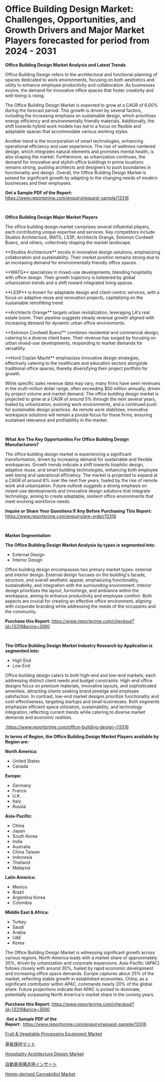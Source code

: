 <p><h1>Office Building Design Market: Challenges, Opportunities, and Growth Drivers and Major Market Players forecasted for period from 2024 - 2031</h1></p><p><strong>Office Building Design Market Analysis and Latest Trends</strong></p>
<p><p>Office Building Design refers to the architectural and functional planning of spaces dedicated to work environments, focusing on both aesthetics and utility to enhance employee productivity and collaboration. As businesses evolve, the demand for innovative office spaces that foster creativity and well-being is rising. </p><p>The Office Building Design Market is expected to grow at a CAGR of 6.00% during the forecast period. This growth is driven by several factors, including the increasing emphasis on sustainable design, which prioritizes energy efficiency and environmentally friendly materials. Additionally, the shift towards hybrid work models has led to a focus on flexible and adaptable spaces that accommodate various working styles. </p><p>Another trend is the incorporation of smart technologies, enhancing operational efficiency and user experience. The rise of wellness-centered design, which integrates natural elements and promotes mental health, is also shaping the market. Furthermore, as urbanization continues, the demand for innovative and stylish office buildings in prime locations remains strong, pushing architects and designers to push boundaries in functionality and design. Overall, the Office Building Design Market is poised for significant growth by adapting to the changing needs of modern businesses and their employees.</p></p>
<p><strong>Get a Sample PDF of the Report:&nbsp;</strong> <a href="https://www.reportprime.com/enquiry/request-sample/13316">https://www.reportprime.com/enquiry/request-sample/13316</a></p>
<p>&nbsp;</p>
<p><strong>Office Building Design Major Market Players</strong></p>
<p><p>The office building design market comprises several influential players, each contributing unique expertise and services. Key competitors include Studios Architecture, WATG, LS3P, Architects Orange, Solomon Cordwell Buenz, and others, collectively shaping the market landscape.</p><p>**Studios Architecture** excels in innovative design solutions, emphasizing collaboration and sustainability. Their market position remains strong due to an increasing demand for environmentally friendly office spaces. </p><p>**WATG** specializes in mixed-use developments, blending hospitality with office design. Their growth trajectory is bolstered by global urbanization trends and a shift toward integrated living spaces. </p><p>**LS3P** is known for adaptable design and client-centric services, with a focus on adaptive reuse and renovation projects, capitalizing on the sustainable retrofitting trend. </p><p>**Architects Orange** targets urban revitalization, leveraging LA's real estate boom. Their pipeline suggests steady revenue growth aligned with increasing demand for dynamic urban office environments.</p><p>**Solomon Cordwell Buenz** combines residential and commercial design, catering to a diverse client base. Their revenue has surged by focusing on urban mixed-use developments, responding to market demands for versatility.</p><p>**Hord Coplan Macht** emphasizes innovative design strategies, effectively catering to the healthcare and education sectors alongside traditional office spaces, thereby diversifying their project portfolio for growth.</p><p>While specific sales revenue data may vary, many firms have seen revenues in the multi-million dollar range, often exceeding $50 million annually, driven by project volume and market demand. The office building design market is projected to grow at a CAGR of around 5% through the next several years, fueled by urbanization, evolving work environments, and a continued push for sustainable design practices. As remote work stabilizes, innovative workspace solutions will remain a pivotal focus for these firms, ensuring sustained relevance and profitability in the market.</p></p>
<p>&nbsp;</p>
<p><strong>What Are The Key Opportunities For Office Building Design Manufacturers?</strong></p>
<p><p>The office building design market is experiencing a significant transformation, driven by increasing demand for sustainable and flexible workspaces. Growth trends indicate a shift towards biophilic design, adaptive reuse, and smart building technologies, enhancing both employee well-being and operational efficiency. The market is projected to expand at a CAGR of around 6% over the next five years, fueled by the rise of remote work and urbanization. Future outlook suggests a strong emphasis on mixed-use developments and innovative design solutions that integrate technology, aiming to create adaptable, resilient office environments that meet evolving workforce needs.</p></p>
<p><strong>Inquire or Share Your Questions If Any Before Purchasing This Report:</strong> <a href="https://www.reportprime.com/enquiry/pre-order/13316">https://www.reportprime.com/enquiry/pre-order/13316</a></p>
<p>&nbsp;</p>
<p><strong>Market Segmentation</strong></p>
<p><strong>The Office Building Design Market Analysis by types is segmented into:</strong></p>
<p><ul><li>External Design</li><li>Interior Design</li></ul></p>
<p><p>Office building design encompasses two primary market types: external and interior design. External design focuses on the building's facade, structure, and overall aesthetic appeal, emphasizing functionality, sustainability, and integration with the surrounding environment. Interior design prioritizes the layout, furnishings, and ambiance within the workspace, aiming to enhance productivity and employee comfort. Both aspects are crucial for creating an effective office environment, aligning with corporate branding while addressing the needs of the occupants and the community.</p></p>
<p><strong>Purchase this Report:&nbsp;</strong><a href="https://www.reportprime.com/checkout?id=13316&price=3590">https://www.reportprime.com/checkout?id=13316&price=3590</a></p>
<p>&nbsp;</p>
<p><strong>The Office Building Design Market Industry Research by Application is segmented into:</strong></p>
<p><ul><li>High End</li><li>Low End</li></ul></p>
<p><p>Office building design caters to both high-end and low-end markets, each addressing distinct client needs and budget constraints. High-end office designs focus on premium materials, innovative layouts, and sophisticated amenities, attracting clients seeking brand prestige and employee satisfaction. In contrast, low-end market designs prioritize functionality and cost-effectiveness, targeting startups and small businesses. Both segments emphasize efficient space utilization, sustainability, and technology integration, reflecting current trends while catering to diverse market demands and economic realities.</p></p>
<p><a href="https://www.reportprime.com/office-building-design-r13316">&nbsp;https://www.reportprime.com/office-building-design-r13316</a></p>
<p><strong>In terms of Region, the Office Building Design Market Players available by Region are:</strong></p>
<p>
    <p> <strong> North America: </strong>
        <ul>
            <li>United States</li>
            <li>Canada</li>
        </ul>
        </p> 
    <p> <strong> Europe: </strong>
        <ul>
            <li>Germany</li>
            <li>France</li>
            <li>U.K.</li>
            <li>Italy</li>
            <li>Russia</li>
        </ul>
        </p> 
    <p> <strong> Asia-Pacific: </strong>
        <ul>
            <li>China</li>
            <li>Japan</li>
            <li>South Korea</li>
            <li>India</li>
            <li>Australia</li>
            <li>China Taiwan</li>
            <li>Indonesia</li>
            <li>Thailand</li>
            <li>Malaysia</li>
        </ul>
        </p> 
    <p> <strong> Latin America: </strong>
        <ul>
            <li>Mexico</li>
            <li>Brazil</li>
            <li>Argentina Korea</li>
            <li>Colombia</li>
        </ul>
        </p> 
    <p> <strong> Middle East & Africa: </strong>
        <ul>
            <li>Turkey</li>
            <li>Saudi</li>
            <li>Arabia</li>
            <li>UAE</li>
            <li>Korea</li>
        </ul>
    </p>
    </p>
<p><p>The Office Building Design Market is witnessing significant growth across various regions. North America leads with a market share of approximately 35%, driven by urbanization and corporate expansions. Asia-Pacific (APAC) follows closely with around 30%, fueled by rapid economic development and increasing office space demands. Europe captures about 25% of the market, reflecting stable growth in established economies. China, as a significant contributor within APAC, commands nearly 20% of the global share. Future projections indicate that APAC is poised to dominate, potentially surpassing North America's market share in the coming years.</p></p>
<p><strong>Purchase this Report: </strong><a href="https://www.reportprime.com/checkout?id=13316&price=3590">https://www.reportprime.com/checkout?id=13316&price=3590</a></p>
<p>&nbsp;<strong>Get a Sample PDF of the Report:&nbsp;&nbsp;</strong><a href="https://www.reportprime.com/enquiry/request-sample/13316">https://www.reportprime.com/enquiry/request-sample/13316</a></p>
<p><strong></strong></p>
<p><p><a href="https://medium.com/@linneaprotestant/the-fruit-vegetable-processing-equipment-market-report-analyzes-important-operational-and-83b927b85d51">Fruit & Vegetable Processing Equipment Market</a></p><p><a href="https://medium.com/@uyjtuy6/substrate-holding-mat-market-%E3%81%AE%E3%82%B0%E3%83%AD%E3%83%BC%E3%83%90%E3%83%AB%E5%B8%82%E5%A0%B4%E6%A6%82%E8%A6%81%E3%81%AF-%E4%B8%96%E7%95%8C%E3%81%8A%E3%82%88%E3%81%B3%E4%B8%BB%E8%A6%81%E5%B8%82%E5%A0%B4%E3%81%AB%E3%81%8A%E3%81%91%E3%82%8B%E6%A5%AD%E7%95%8C%E3%81%AB%E5%BD%B1%E9%9F%BF%E3%82%92%E4%B8%8E%E3%81%88%E3%82%8B%E4%B8%BB%E8%A6%81%E3%81%AA%E3%83%88%E3%83%AC%E3%83%B3%E3%83%89%E3%81%AB%E3%81%A4%E3%81%84%E3%81%A6-%E7%8B%AC%E8%87%AA%E3%81%AE%E8%A6%96%E7%82%B9%E3%82%92%E6%8F%90%E4%BE%9B%E3%81%97%E3%81%BE%E3%81%99-5daf126dae73">基板保持マット</a></p><p><a href="https://github.com/sumonsky0m/Market-Research-Report-List-1/blob/main/hospitality-architecture-design-market.md">Hospitality Architecture Design Market</a></p><p><a href="https://medium.com/@verniebarton2023/automotive-structural-inserts-market-%E3%81%AE%E3%82%B0%E3%83%AD%E3%83%BC%E3%83%90%E3%83%AB%E5%B8%82%E5%A0%B4%E6%A6%82%E8%A6%81%E3%81%AF-%E4%B8%96%E7%95%8C%E3%81%8A%E3%82%88%E3%81%B3%E4%B8%BB%E8%A6%81%E5%B8%82%E5%A0%B4%E3%81%AB%E3%81%8A%E3%81%91%E3%82%8B%E6%A5%AD%E7%95%8C%E3%81%AB%E5%BD%B1%E9%9F%BF%E3%82%92%E4%B8%8E%E3%81%88%E3%82%8B%E4%B8%BB%E8%A6%81%E3%81%AA%E3%83%88%E3%83%AC%E3%83%B3%E3%83%89%E3%81%AB%E3%81%A4%E3%81%84%E3%81%A6-%E7%8B%AC%E8%87%AA%E3%81%AE%E8%A6%96%E7%82%B9%E3%82%92%E6%8F%90%E4%BE%9B%E3%81%97%E3%81%BE%E3%81%99-453fd9ac77da?postPublishedType=initial">自動車用構造用インサート</a></p><p><a href="https://issuu.com/reportprime-2/docs/hemp-derived-cannabidiol-market-siz_bcfd7e15d6ce75">Hemp-derived Cannabidiol Market</a></p></p>